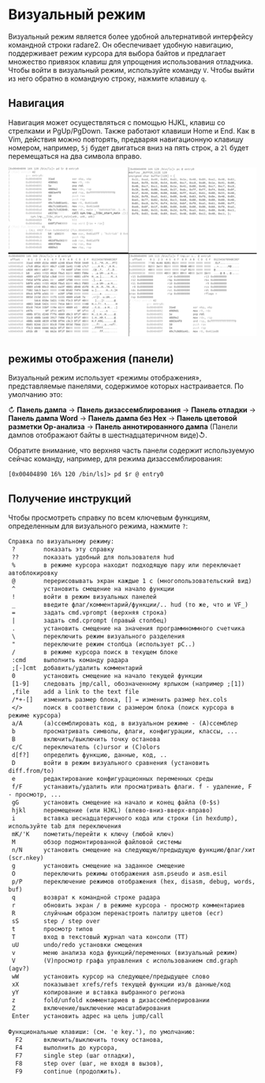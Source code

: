 # Визуальный режим

Визуальный режим является более удобной альтернативой интерфейсу командной строки radare2. Он обеспечивает удобную навигацию, поддерживает режим курсора для выбора байтов и предлагает множество привязок клавиш для упрощения использования отладчика.
Чтобы войти в визуальный режим, используйте команду `V`. Чтобы выйти из него обратно в командную строку, нажмите клавишу `q`.

## Навигация

Навигация может осуществляться с помощью HJKL, клавиш со стрелками и PgUp/PgDown. Также работают клавиши Home и End. Как в Vim, действия можно повторять, предваряя навигационную клавишу номером, например, `5j` будет двигаться вниз на пять строк, а `2l` будет перемещаться на два символа вправо.

![Визуальный режим](visualmode.png)

## режимы отображения (панели)

Визуальный режим использует «режимы отображения», представляемые панелями, содержимое которых настраивается. По умолчанию это:

↻ **Панель дампа** -> **Панель дизассемблирования** → **Панель отладки** → **Панель дампа Word** → **Панель дампа без Hex** → **Панель цветовой разметки Op-анализа** → **Панель аннотированного дампа** (Панели дампов отображают байты в шестнадцатеричном виде)↺.

Обратите внимание, что верхняя часть панели содержит используемую сейчас команду, например, для режима дизассемблирования:

```
[0x00404890 16% 120 /bin/ls]> pd $r @ entry0
```

## Получение инструкций

Чтобы просмотреть справку по всем ключевым функциям, определенным для визуального режима, нажмите `?`:
```
Справка по визуальному режиму:
 ?        показать эту справку
 ??       показать удобный для пользователя hud
 %        в режиме курсора находит подходящую пару или переключает автоблокировку
 @        перерисовывать экран каждые 1 с (многопользовательский вид)
 ^        установить смещение на начало функции
 !        войти в режим визуальных панелей
 _        введите флаг/комментарий/функции/.. hud (то же, что и VF_)
 =        задать cmd.vprompt (верхняя строка)
 |        задать cmd.cprompt (правый столбец)
 .        установить смещение на значения программноммного счетчика
 \        переключить режим визуального разделения
 "        переключите режим столбца (использует pC..)
 /        в режиме курсора поиск в текущем блоке
 :cmd     выполнить команду радара
 ;[-]cmt  добавить/удалить комментарий
 0        установить смещение на начало текущей функции
 [1-9]    следовать jmp/call, обозначенному ярлыком (например ;[1])
 ,file    add a link to the text file
 /*+-[]   изменить размер блока, [] = изменить размер hex.cols
 </>      поиск в соответствии с размером блока (поиск курсора в режиме курсора)
 a/A      (a)ссемблировать код, в визуальном режиме - (A)ссемблер
 b        просматривать символы, флаги, конфигурации, классы, ...
 B        включить/выключить точку останова
 c/C      переключатель (c)ursor и (C)olors
 d[f?]    определить функцию, данные, код, ..
 D        войти в режим визуального сравнения (установить diff.from/to)
 e        редактирование конфигурационных переменных среды
 f/F      устанавить/удалить или просматривать флаги. f - удаление, F - просмотр, ...
 gG       установить смещение на начало и конец файла (0-$s)
 hjkl     перемещение (или HJKL) (влево-вниз-вверх-вправо)
 i        вставка шеснадцатеричного кода или строки (in hexdump), используйте tab для переключения
 mK/'K    пометить/перейти к ключу (любой ключ)
 M        обзор подмонтированной файловой системы
 n/N      установить смещение на следующую/предыдущую функцию/флаг/хит (scr.nkey)
 g        установить смещение на заданное смещение
 O        переключить режимы отображения asm.pseudo и asm.esil
 p/P      переключение режимов отображения (hex, disasm, debug, words, buf)
 q        возврат к командной строке радара
 r        обновить экран / в режиме курсора - просмотр комментариев
 R        слуйчным образом перенастроить палитру цветов (ecr)
 sS       step / step over
 t        просмотр типов
 T        вход в текстовый журнал чата консоли (TT)
 uU       undo/redo установки смещения
 v        меню анализа кода функций/переменных (визуальный режим)
 V        (V)просмотр графа управления с использованием cmd.graph (agv?)
 wW       установить курсор на следующее/предыдущее слово
 xX       показывает xrefs/refs текущей функции из/в данные/код
 yY       копирование и вставка выбранного региона
 z        fold/unfold комментариев в дизассемблерировании
 Z        включение/выключение масштабирования
 Enter    установить адрес на цель jump/call

Функциональные клавиши: (см. 'e key.'), по умолчанию:
  F2      включить/выключить точку останова,
  F4      выполнить до курсора,
  F7      single step (шаг отладки),
  F8      step over (шаг, не входя в вызов),
  F9      continue (продолжить).
```
